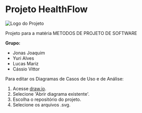 # Projeto HealthFlow

![Logo do Projeto](https://img.freepik.com/vetores-gratis/hospital-logo-design-vector-medical-cross_53876-136743.jpg?size=338&ext=jpg&ga=GA1.1.1546980028.1713916800&semt=ais)

Projeto para a matéria METODOS DE PROJETO DE SOFTWARE

**Grupo:**  
- Jonas Joaquim  
- Yuri Alves  
- Lucas Mariz  
- Cássio Vittor  

Para editar os Diagramas de Casos de Uso e de Análise:
1. Acesse [draw.io](https://app.diagrams.net/).
2. Selecione 'Abrir diagrama existente'.
3. Escolha o repositório do projeto.
4. Selecione os arquivos .svg.

